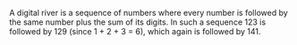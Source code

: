 A digital river is a sequence of numbers where every number is followed by the same number plus the sum of its digits. In such a sequence 123 is followed by 129 (since 1 + 2 + 3 = 6), which again is followed by 141.
